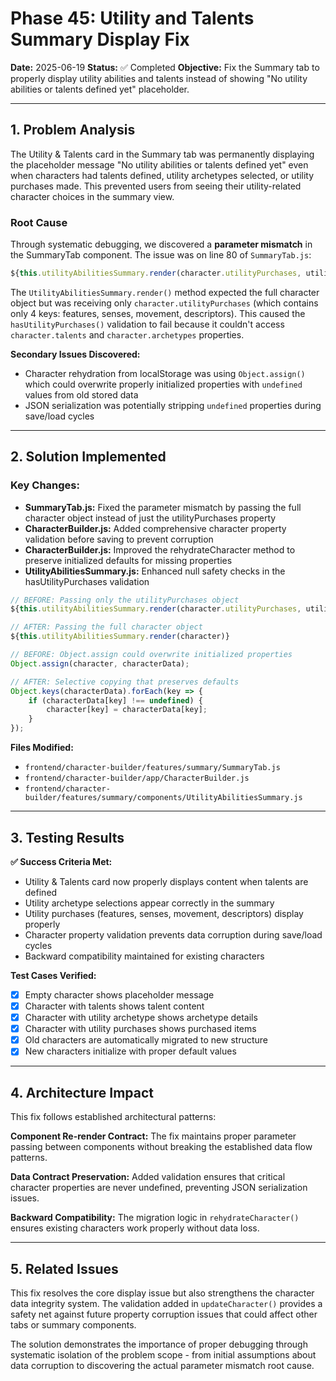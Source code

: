 # Phase 45: Utility and Talents Summary Display Fix

**Date:** 2025-06-19
**Status:** ✅ Completed
**Objective:** Fix the Summary tab to properly display utility abilities and talents instead of showing "No utility abilities or talents defined yet" placeholder.

---

## 1. Problem Analysis

The Utility & Talents card in the Summary tab was permanently displaying the placeholder message "No utility abilities or talents defined yet" even when characters had talents defined, utility archetypes selected, or utility purchases made. This prevented users from seeing their utility-related character choices in the summary view.

### Root Cause

Through systematic debugging, we discovered a **parameter mismatch** in the SummaryTab component. The issue was on line 80 of `SummaryTab.js`:

```javascript
${this.utilityAbilitiesSummary.render(character.utilityPurchases, utilityDefinitions)}
```

The `UtilityAbilitiesSummary.render()` method expected the full character object but was receiving only `character.utilityPurchases` (which contains only 4 keys: features, senses, movement, descriptors). This caused the `hasUtilityPurchases()` validation to fail because it couldn't access `character.talents` and `character.archetypes` properties.

**Secondary Issues Discovered:**
- Character rehydration from localStorage was using `Object.assign()` which could overwrite properly initialized properties with `undefined` values from old stored data
- JSON serialization was potentially stripping `undefined` properties during save/load cycles

---

## 2. Solution Implemented

### Key Changes:

* **SummaryTab.js:** Fixed the parameter mismatch by passing the full character object instead of just the utilityPurchases property
* **CharacterBuilder.js:** Added comprehensive character property validation before saving to prevent corruption
* **CharacterBuilder.js:** Improved the rehydrateCharacter method to preserve initialized defaults for missing properties
* **UtilityAbilitiesSummary.js:** Enhanced null safety checks in the hasUtilityPurchases validation

```javascript
// BEFORE: Passing only the utilityPurchases object
${this.utilityAbilitiesSummary.render(character.utilityPurchases, utilityDefinitions)}

// AFTER: Passing the full character object
${this.utilityAbilitiesSummary.render(character)}
```

```javascript
// BEFORE: Object.assign could overwrite initialized properties
Object.assign(character, characterData);

// AFTER: Selective copying that preserves defaults
Object.keys(characterData).forEach(key => {
    if (characterData[key] !== undefined) {
        character[key] = characterData[key];
    }
});
```

**Files Modified:**
- `frontend/character-builder/features/summary/SummaryTab.js`
- `frontend/character-builder/app/CharacterBuilder.js` 
- `frontend/character-builder/features/summary/components/UtilityAbilitiesSummary.js`

---

## 3. Testing Results

**✅ Success Criteria Met:**
- Utility & Talents card now properly displays content when talents are defined
- Utility archetype selections appear correctly in the summary
- Utility purchases (features, senses, movement, descriptors) display properly
- Character property validation prevents data corruption during save/load cycles
- Backward compatibility maintained for existing characters

**Test Cases Verified:**
- [x] Empty character shows placeholder message
- [x] Character with talents shows talent content
- [x] Character with utility archetype shows archetype details
- [x] Character with utility purchases shows purchased items
- [x] Old characters are automatically migrated to new structure
- [x] New characters initialize with proper default values

---

## 4. Architecture Impact

This fix follows established architectural patterns:

**Component Re-render Contract:** The fix maintains proper parameter passing between components without breaking the established data flow patterns.

**Data Contract Preservation:** Added validation ensures that critical character properties are never undefined, preventing JSON serialization issues.

**Backward Compatibility:** The migration logic in `rehydrateCharacter()` ensures existing characters work properly without data loss.

---

## 5. Related Issues

This fix resolves the core display issue but also strengthens the character data integrity system. The validation added in `updateCharacter()` provides a safety net against future property corruption issues that could affect other tabs or summary components.

The solution demonstrates the importance of proper debugging through systematic isolation of the problem scope - from initial assumptions about data corruption to discovering the actual parameter mismatch root cause.